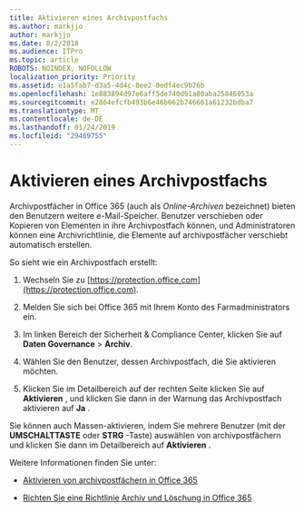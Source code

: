 ```yaml
---
title: Aktivieren eines Archivpostfachs
ms.author: markjjo
author: markjjo
ms.date: 8/2/2018
ms.audience: ITPro
ms.topic: article
ROBOTS: NOINDEX, NOFOLLOW
localization_priority: Priority
ms.assetid: e1a5fab7-d3a5-4d4c-8ee2-0edf4ec9b76b
ms.openlocfilehash: 1e883894d97e6aff5de740d91a80aba25846953a
ms.sourcegitcommit: e2864efcfb493b6e46b662b746661a61232bdba7
ms.translationtype: MT
ms.contentlocale: de-DE
ms.lasthandoff: 01/24/2019
ms.locfileid: "29469755"
---
```

# <a name="enable-an-archive-mailbox"></a>Aktivieren eines Archivpostfachs

Archivpostfächer in Office 365 (auch als *Online-Archiven* bezeichnet) bieten den Benutzern weitere e-Mail-Speicher. Benutzer verschieben oder Kopieren von Elementen in ihre Archivpostfach können, und Administratoren können eine Archivrichtlinie, die Elemente auf archivpostfächer verschiebt automatisch erstellen. 
  
So sieht wie ein Archivpostfach erstellt:
  
1. Wechseln Sie zu [https://protection.office.com](https://protection.office.com).
    
2. Melden Sie sich bei Office 365 mit Ihrem Konto des Farmadministrators ein.
    
3. Im linken Bereich der Sicherheit &amp; Compliance Center, klicken Sie auf **Daten Governance** \> **Archiv**.
    
4. Wählen Sie den Benutzer, dessen Archivpostfach, die Sie aktivieren möchten.
    
5. Klicken Sie im Detailbereich auf der rechten Seite klicken Sie auf **Aktivieren** , und klicken Sie dann in der Warnung das Archivpostfach aktivieren auf **Ja** . 
    
Sie können auch Massen-aktivieren, indem Sie mehrere Benutzer (mit der **UMSCHALTTASTE** oder **STRG** -Taste) auswählen von archivpostfächern und klicken Sie dann im Detailbereich auf **Aktivieren** . 
  
Weitere Informationen finden Sie unter:
  
- [Aktivieren von archivpostfächern in Office 365](https://support.office.com/article/enable-archive-mailboxes-in-the-office-365-security-compliance-center-268a109e-7843-405b-bb3d-b9393b2342ce)
    
- [Richten Sie eine Richtlinie Archiv und Löschung in Office 365](https://support.office.com/article/Set-up-an-archive-and-deletion-policy-for-mailboxes-in-your-Office-365-organization-ec3587e4-7b4a-40fb-8fb8-8aa05aeae2ce)
    

